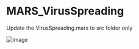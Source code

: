 # MARS_VirusSpreading
Update the VirusSpreading.mars to src folder only

![image](../src-gen/covid19.jpg)
